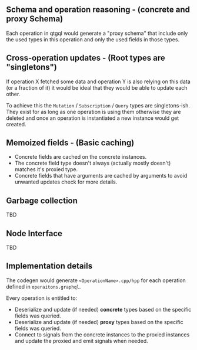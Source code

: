 ## Schema and operation reasoning - (concrete and proxy Schema) 
Each operation in qtgql would generate a "proxy schema" that include only the used types
in this operation and only the used fields in those types.

## Cross-operation updates - (Root types are "singletons")
If operation X fetched some data and operation Y is also relying on this data (or a fraction of it)
it would be ideal that they would be able to update each other.  

To achieve this the `Mutation` /  `Subscription` / `Query` types are singletons-ish.
They exist for as long as one operation is using them otherwise they are deleted and once
an operation is instantiated a new instance would get created.

## Memoized fields - (Basic caching)
- Concrete fields are cached on the concrete instances.
- The concrete field type doesn't always (actually mostly doesn't) matches it's proxied type.
- Concrete fields that have arguments are cached by arguments to avoid unwanted updates
check [](../server-requirements.md#pure-fields) for more  details.

## Garbage collection
TBD

## Node Interface
TBD

## Implementation details
The codegen would generate `<OperationName>.cpp/hpp` for each operation defined in
`operaitons.graphql`.  

Every operation is entitled to:  

- Deserialize and update (if needed) **concrete** types based on the specific fields was queried.
- Deserialize and update (if needed) **proxy** types based on the specific fields was queried.
- Connect to signals from the concrete instances to the proxied instances and update the proxied  and emit 
signals when needed.
